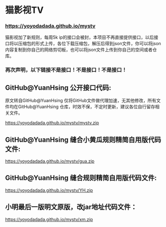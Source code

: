 # 猫影视TV

### https://yoyodadada.github.io/mystv

猫影视加了新规则，每周5k ip的接口会被封，本项目不再直接提供接口，以后接口将以压缩包的形式上传，各位下载压缩包，解压后得到json文件，你可以将json内容复制到你自己的网络剪切板，也可以将json文件上传到你自己的空间或者仓库。

### 再次声明，以下链接不是接口！不是接口！不是接口！

## GitHub@YuanHsing 公开接口代码:

原文转自GitHub@YuanHsing 仅将GitHub文件做代理加速，无其他修改，所有文件均在GitHub@YuanHsing 仓库，时效不保，不定时更新，建议各位自行留存相关文件。

https://yoyodadada.github.io/mystv/mystv.zip

## GitHub@YuanHsing 缝合小黄瓜规则精简自用版代码文件:

https://yoyodadada.github.io/mystv/gua.zip

## GitHub@YuanHsing 缝合规则精简自用版代码文件:

https://yoyodadada.github.io/mystv/YH.zip

## 小明最后一版明文原版，改jar地址代码文件：

https://yoyodadada.github.io/mystv/xm.zip
